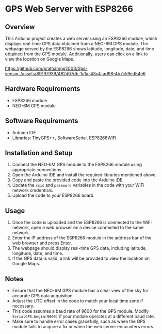 # GPS Web Server with ESP8266

## Overview
This Arduino project creates a web server using an ESP8266 module, which displays real-time GPS data obtained from a NEO-6M GPS module. The webpage served by the ESP8266 shows latitude, longitude, date, and time obtained from the GPS module. Additionally, users can click on a link to view the location on Google Maps.

https://github.com/prathampg2003/Gps-sensor-/assets/89197939/482d07db-1c1a-43c4-ad98-4b7c59ed54e6



## Hardware Requirements
- ESP8266 module
- NEO-6M GPS module

## Software Requirements
- Arduino IDE
- Libraries: TinyGPS++, SoftwareSerial, ESP8266WiFi

## Installation and Setup
1. Connect the NEO-6M GPS module to the ESP8266 module using appropriate connections.
2. Open the Arduino IDE and install the required libraries mentioned above.
3. Copy and paste the provided code into the Arduino IDE.
4. Update the `ssid` and `password` variables in the code with your WiFi network credentials.
5. Upload the code to your ESP8266 board.

## Usage
1. Once the code is uploaded and the ESP8266 is connected to the WiFi network, open a web browser on a device connected to the same network.
2. Enter the IP address of the ESP8266 module in the address bar of the web browser and press Enter.
3. The webpage should display real-time GPS data, including latitude, longitude, date, and time.
4. If the GPS data is valid, a link will be provided to view the location on Google Maps.

## Notes
- Ensure that the NEO-6M GPS module has a clear view of the sky for accurate GPS data acquisition.
- Adjust the UTC offset in the code to match your local time zone if necessary.
- This code assumes a baud rate of 9600 for the GPS module. Modify `SerialGPS.begin(9600)` if your module operates at a different baud rate.
- Make sure to handle error cases gracefully, such as when the GPS module fails to acquire a fix or when the web server encounters errors.
